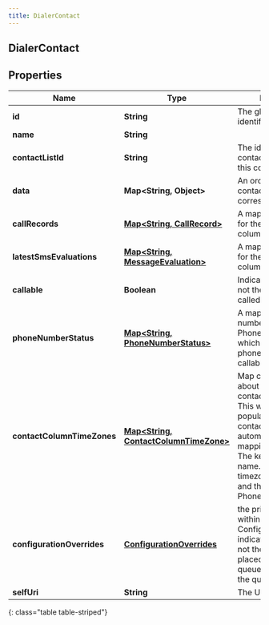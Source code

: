 ```yaml
---
title: DialerContact
---
```


## DialerContact

## Properties

| Name                       | Type                                                                                          | Description                                                                                                                                                                                                                                                        | Notes      |
| -------------------------- | --------------------------------------------------------------------------------------------- | ------------------------------------------------------------------------------------------------------------------------------------------------------------------------------------------------------------------------------------------------------------------ | ---------- |
| **id**                     | <!----><!---->**String**<!---->                                                               | The globally unique identifier for the object.                                                                                                                                                                                                                     | [optional] |
| **name**                   | <!----><!---->**String**<!---->                                                               |                                                                                                                                                                                                                                                                    | [optional] |
| **contactListId**          | <!----><!---->**String**<!---->                                                               | The identifier of the contact list containing this contact.                                                                                                                                                                                                        |            |
| **data**                   | <!----><!---->**Map&lt;String, Object&gt;**<!---->                                            | An ordered map of the contact&#39;s columns and corresponding values.                                                                                                                                                                                              |            |
| **callRecords**            | <!----><!---->[**Map&lt;String, CallRecord&gt;**](CallRecord.md)<!---->                       | A map of call records for the contact phone columns.                                                                                                                                                                                                               | [optional] |
| **latestSmsEvaluations**   | <!----><!---->[**Map&lt;String, MessageEvaluation&gt;**](MessageEvaluation.md)<!---->         | A map of SMS records for the contact phone columns.                                                                                                                                                                                                                | [optional] |
| **callable**               | <!----><!---->**Boolean**<!---->                                                              | Indicates whether or not the contact can be called.                                                                                                                                                                                                                | [optional] |
| **phoneNumberStatus**      | <!----><!---->[**Map&lt;String, PhoneNumberStatus&gt;**](PhoneNumberStatus.md)<!---->         | A map of phone number columns to PhoneNumberStatuses, which indicate if the phone number is callable or not.                                                                                                                                                       | [optional] |
| **contactColumnTimeZones** | <!----><!---->[**Map&lt;String, ContactColumnTimeZone&gt;**](ContactColumnTimeZone.md)<!----> | Map containing data about the timezone the contact is mapped to. This will only be populated if the contact list has automatic timezone mapping turned on. The key is the column name. The value is the timezone it mapped to and the type of column: Phone or Zip | [optional] |
| **configurationOverrides** | <!----><!---->[**ConfigurationOverrides**](ConfigurationOverrides.md)<!---->                  | the priority property within ConfigurationOverides indicates whether or not the contact to be placed in front of the queue or at the end of the queue                                                                                                              | [optional] |
| **selfUri**                | <!----><!---->**String**<!---->                                                               | The URI for this object                                                                                                                                                                                                                                            | [optional] |

{: class="table table-striped"}
